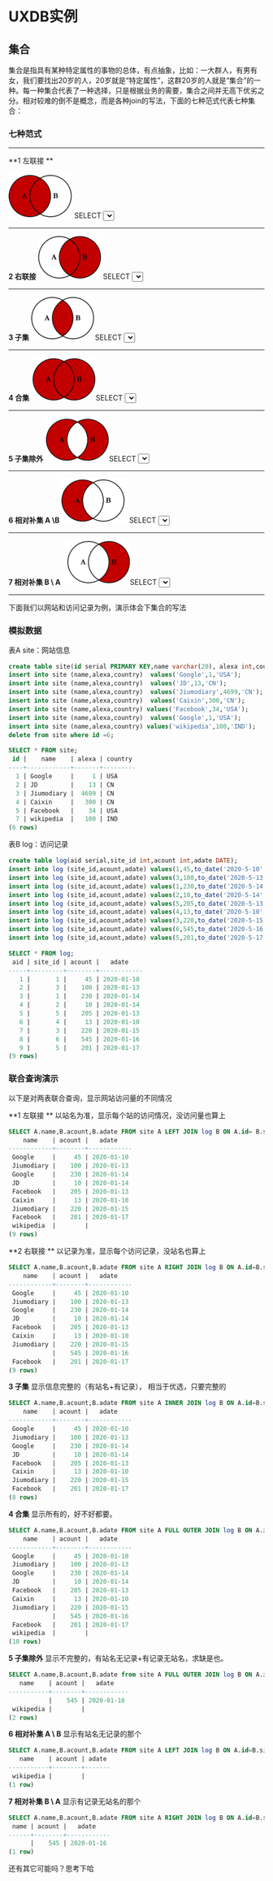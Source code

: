# UXDB实例

## 集合

集合是指具有某种特定属性的事物的总体，有点抽象，比如：一大群人，有男有女，我们要找出20岁的人，20岁就是“特定属性”，这群20岁的人就是“集合”的一种。每一种集合代表了一种选择，只是根据业务的需要，集合之间并无高下优劣之分。相对较难的倒不是概念，而是各种join的写法，下面的七种范式代表七种集合：

### 七种范式

------

**1 左联接 **

<img src="img\i1.gif" style="zoom:50%;" />  SELECT <select list> FROM TableA A LEFT JOIN TableB B ON A.Key= B.Key;

------

**2 右联接**
<img src="img\i2.gif" style="zoom:50%;" /> SELECT <select list> FROM TableA A RIGHT JOIN TableB B ON A.Key B.Key;

------

**3 子集**
<img src="img\i3.gif" style="zoom:50%;" />SELECT <select list> FROM TableA A INNER JOIN TableB B ON A.Key=B.Key;

------

**4 合集**
<img src="img\i4.gif" style="zoom:50%;" />SELECT <select list> FROM TableA A FULL OUTER JOIN TableB B ON A.Key= B.Key;

------

**5 子集除外**
<img src="img\i5.gif" style="zoom:50%;" />SELECT <select list> FULL OUTER JOIN TableB B ON A.Key=B.Key WHERE A.Key IS NULL OR B.Key IS NULL;

------

**6 相对补集 A \B**
<img src="img\i6.gif" style="zoom:50%;" />SELECT <select list> FROM TableA A LEFT JOIN TableB B ON AKey=B.Key WHERE B.Key IS NULL;

****

**7 相对补集 B \ A** 
<img src="img\i7.gif" style="zoom:50%;" />SELECT <select list> FROM TableA A RIGHT JOIN TableB B ON A.Key= B.Key WHERE A.Key IS NULL;

------

下面我们以网站和访问记录为例，演示体会下集合的写法

### 模拟数据

表A site：网站信息

```sql
create table site(id serial PRIMARY KEY,name varchar(20), alexa int,country varchar(20));   
insert into site (name,alexa,country)  values('Google',1,'USA');
insert into site (name,alexa,country)  values('JD',13,'CN');
insert into site (name,alexa,country)  values('Jiumodiary',4699,'CN');
insert into site (name,alexa,country)  values('Caixin',300,'CN');
insert into site (name,alexa,country) values('Facebook',34,'USA');
insert into site (name,alexa,country)  values('Google',1,'USA');
insert into site (name,alexa,country) values('wikipedia',100,'IND');
delete from site where id =6;
```

```sql
SELECT * FROM site;
 id |    name    | alexa | country 
----+------------+-------+---------
  1 | Google     |     1 | USA
  2 | JD         |    13 | CN
  3 | Jiumodiary |  4699 | CN
  4 | Caixin     |   300 | CN
  5 | Facebook   |    34 | USA
  7 | wikipedia  |   100 | IND
(6 rows)
```

表B log：访问记录

```sql
create table log(aid serial,site_id int,acount int,adate DATE);
insert into log (site_id,acount,adate) values(1,45,to_date('2020-5-10','YYYY-M-DD'));
insert into log (site_id,acount,adate) values(3,100,to_date('2020-5-13','YYYY-M-DD'));
insert into log (site_id,acount,adate) values(1,230,to_date('2020-5-14','YYYY-M-DD'));
insert into log (site_id,acount,adate) values(2,10,to_date('2020-5-14','YYYY-M-DD'));
insert into log (site_id,acount,adate) values(5,205,to_date('2020-5-13','YYYY-M-DD'));
insert into log (site_id,acount,adate) values(4,13,to_date('2020-5-10','YYYY-M-DD'));
insert into log (site_id,acount,adate) values(3,220,to_date('2020-5-15','YYYY-M-DD'));
insert into log (site_id,acount,adate) values(6,545,to_date('2020-5-16','YYYY-M-DD'));
insert into log (site_id,acount,adate) values(5,201,to_date('2020-5-17','YYYY-M-DD'));
```

```sql
SELECT * FROM log;
 aid | site_id | acount |   adate    
-----+---------+--------+------------
   1 |       1 |     45 | 2020-01-10
   2 |       3 |    100 | 2020-01-13
   3 |       1 |    230 | 2020-01-14
   4 |       2 |     10 | 2020-01-14
   5 |       5 |    205 | 2020-01-13
   6 |       4 |     13 | 2020-01-10
   7 |       3 |    220 | 2020-01-15
   8 |       6 |    545 | 2020-01-16
   9 |       5 |    201 | 2020-01-17
(9 rows)
```

### 联合查询演示

以下是对两表联合查询，显示网站访问量的不同情况

**1 左联接 **  以站名为准，显示每个站的访问情况，没访问量也算上

```sql
SELECT A.name,B.acount,B.adate FROM site A LEFT JOIN log B ON A.id= B.site_id;
    name    | acount |   adate    
------------+--------+------------
 Google     |     45 | 2020-01-10
 Jiumodiary |    100 | 2020-01-13
 Google     |    230 | 2020-01-14
 JD         |     10 | 2020-01-14
 Facebook   |    205 | 2020-01-13
 Caixin     |     13 | 2020-01-10
 Jiumodiary |    220 | 2020-01-15
 Facebook   |    201 | 2020-01-17
 wikipedia  |        | 
(9 rows)
```

**2 右联接 **  以记录为准，显示每个访问记录，没站名也算上

```sql
SELECT A.name,B.acount,B.adate FROM site A RIGHT JOIN log B ON A.id=B.site_id;
    name    | acount |   adate    
------------+--------+------------
 Google     |     45 | 2020-01-10
 Jiumodiary |    100 | 2020-01-13
 Google     |    230 | 2020-01-14
 JD         |     10 | 2020-01-14
 Facebook   |    205 | 2020-01-13
 Caixin     |     13 | 2020-01-10
 Jiumodiary |    220 | 2020-01-15
            |    545 | 2020-01-16
 Facebook   |    201 | 2020-01-17
(9 rows)
```

**3 子集**  显示信息完整的（有站名+有记录）， 相当于优选，只要完整的

```sql
SELECT A.name,B.acount,B.adate FROM site A INNER JOIN log B ON A.id=B.site_id;
    name    | acount |   adate    
------------+--------+------------
 Google     |     45 | 2020-01-10
 Jiumodiary |    100 | 2020-01-13
 Google     |    230 | 2020-01-14
 JD         |     10 | 2020-01-14
 Facebook   |    205 | 2020-01-13
 Caixin     |     13 | 2020-01-10
 Jiumodiary |    220 | 2020-01-15
 Facebook   |    201 | 2020-01-17
(8 rows)

```

**4 合集**  显示所有的，好不好都要。

```sql
SELECT A.name,B.acount,B.adate FROM site A FULL OUTER JOIN log B ON A.id=B.site_id;
    name    | acount |   adate    
------------+--------+------------
 Google     |     45 | 2020-01-10
 Jiumodiary |    100 | 2020-01-13
 Google     |    230 | 2020-01-14
 JD         |     10 | 2020-01-14
 Facebook   |    205 | 2020-01-13
 Caixin     |     13 | 2020-01-10
 Jiumodiary |    220 | 2020-01-15
            |    545 | 2020-01-16
 Facebook   |    201 | 2020-01-17
 wikipedia  |        | 
(10 rows)

```

**5 子集除外**  显示不完整的，有站名无记录+有记录无站名，求缺是也。

```sql
SELECT A.name,B.acount,B.adate from site A FULL OUTER JOIN log B ON A.id=B.site_id WHERE A.id IS NULL OR B.aid IS NULL;
   name    | acount |   adate    
-----------+--------+------------
           |    545 | 2020-01-16
 wikipedia |        | 
(2 rows)

```

**6 相对补集 A \ B**  显示有站名无记录的那个

```sql
SELECT A.name,B.acount,B.adate FROM site A LEFT JOIN log B ON A.id=B.site_id WHERE B.aid IS NULL;
   name    | acount | adate 
-----------+--------+-------
 wikipedia |        | 
(1 row)

```

**7 相对补集 B \ A** 显示有记录无站名的那个

```sql
SELECT A.name,B.acount,B.adate FROM site A RIGHT JOIN log B ON A.id=B.site_id WHERE A.id IS NULL;
 name | acount |   adate    
------+--------+------------
      |    545 | 2020-01-16
(1 row)
```

还有其它可能吗？思考下哈